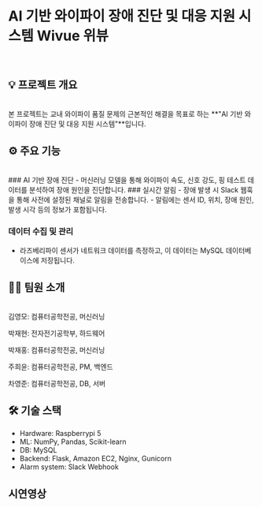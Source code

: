 # AI 기반 와이파이 장애 진단 및 대응 지원 시스템 **Wivue 위뷰**
<br>

## 💡 프로젝트 개요
<br>
본 프로젝트는 교내 와이파이 품질 문제의 근본적인 해결을 목표로 하는 **"AI 기반 와이파이 장애 진단 및 대응 지원 시스템"**입니다. 


## ⚙️ 주요 기능
<br>
### AI 기반 장애 진단
- 머신러닝 모델을 통해 와이파이 속도, 신호 강도, 핑 테스트 데이터를 분석하여 장애 원인을 진단합니다.
### 실시간 알림
- 장애 발생 시 Slack 웹훅을 통해 사전에 설정된 채널로 알림을 전송합니다. 
- 알림에는 센서 ID, 위치, 장애 원인, 발생 시각 등의 정보가 포함됩니다.

### 데이터 수집 및 관리
- 라즈베리파이 센서가 네트워크 데이터를 측정하고, 이 데이터는 MySQL 데이터베이스에 저장됩니다.

## 🧑‍💻 팀원 소개
<br>
김영모: 컴퓨터공학전공, 머신러닝

박재현: 전자전기공학부, 하드웨어

박재홍: 컴퓨터공학전공, 머신러닝

주희윤: 컴퓨터공학전공, PM, 백엔드

차영준: 컴퓨터공학전공, DB, 서버

## 🛠️ 기술 스택
- Hardware: Raspberrypi 5
- ML:	NumPy, Pandas, Scikit-learn
- DB:	MySQL
- Backend:	Flask, Amazon EC2, Nginx, Gunicorn
- Alarm system:	Slack Webhook

## 시연영상
<br>
